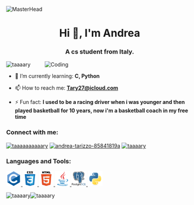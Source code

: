![MasterHead](https://www.bleepstatic.com/content/hl-images/2019/10/28/programming-header.jpg)

<h1 align="center">Hi 👋, I'm Andrea</h1>
<h3 align="center">A cs student from Italy.</h3>

<img align="right" alt="Coding" width="400" src="https://c.tenor.com/GfSX-u7VGM4AAAAM/coding.gif">

<p align="left"> <img src="https://komarev.com/ghpvc/?username=taaaary&label=Profile%20views&color=0e75b6&style=flat" alt="taaaary" /> </p>

- 🌱 I’m currently learning:  **C, Python**

- 📫 How to reach me:  **Tary27@icloud.com**

- ⚡ Fun fact:  **I used to be a racing driver when i was younger and then played basketball for 10 years, now i'm a basketball coach in my free time**

<h3 align="left">Connect with me:</h3>
<p align="left">
<a href="https://twitter.com/taaaaaaaaaary" target="blank"><img align="center" src="https://raw.githubusercontent.com/rahuldkjain/github-profile-readme-generator/master/src/images/icons/Social/twitter.svg" alt="taaaaaaaaaary" height="30" width="40" /></a>
<a href="https://linkedin.com/in/andrea-tarizzo-85841819a" target="blank"><img align="center" src="https://raw.githubusercontent.com/rahuldkjain/github-profile-readme-generator/master/src/images/icons/Social/linked-in-alt.svg" alt="andrea-tarizzo-85841819a" height="30" width="40" /></a>
<a href="https://www.leetcode.com/taaaary" target="blank"><img align="center" src="https://raw.githubusercontent.com/rahuldkjain/github-profile-readme-generator/master/src/images/icons/Social/leet-code.svg" alt="taaaary" height="30" width="40" /></a>
</p>

<h3 align="left">Languages and Tools:</h3>
<p align="left"> <a href="https://www.cprogramming.com/" target="_blank" rel="noreferrer"> <img src="https://raw.githubusercontent.com/devicons/devicon/master/icons/c/c-original.svg" alt="c" width="40" height="40"/> </a> <a href="https://www.w3schools.com/css/" target="_blank" rel="noreferrer"> <img src="https://raw.githubusercontent.com/devicons/devicon/master/icons/css3/css3-original-wordmark.svg" alt="css3" width="40" height="40"/> </a> <a href="https://www.w3.org/html/" target="_blank" rel="noreferrer"> <img src="https://raw.githubusercontent.com/devicons/devicon/master/icons/html5/html5-original-wordmark.svg" alt="html5" width="40" height="40"/> </a> <a href="https://www.java.com" target="_blank" rel="noreferrer"> <img src="https://raw.githubusercontent.com/devicons/devicon/master/icons/java/java-original.svg" alt="java" width="40" height="40"/> </a> <a href="https://www.postgresql.org" target="_blank" rel="noreferrer"> <img src="https://raw.githubusercontent.com/devicons/devicon/master/icons/postgresql/postgresql-original-wordmark.svg" alt="postgresql" width="40" height="40"/> </a> <a href="https://www.python.org" target="_blank" rel="noreferrer"> <img src="https://raw.githubusercontent.com/devicons/devicon/master/icons/python/python-original.svg" alt="python" width="40" height="40"/> </a> </p>

<p><img align="left" src="https://github-readme-stats.vercel.app/api/top-langs?username=taaaary&show_icons=true&locale=en&layout=compact" alt="taaaary" /></p>

<p>&nbsp;<img align="left" src="https://github-readme-stats.vercel.app/api?username=taaaary&show_icons=true&locale=en" alt="taaaary" /></p>
